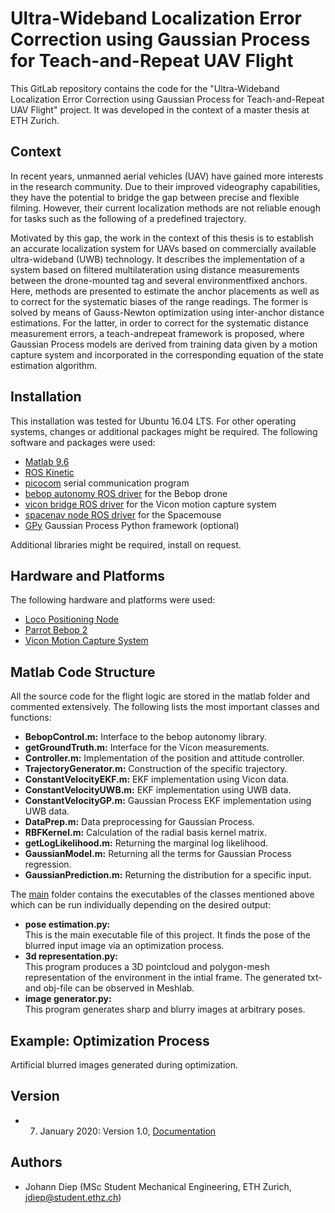 # Ultra-Wideband Localization Error Correction using Gaussian Process for Teach-and-Repeat UAV Flight

This GitLab repository contains the code for the "Ultra-Wideband Localization Error Correction using Gaussian Process for Teach-and-Repeat UAV Flight" project. It was developed in the context of a master thesis at ETH Zurich.

## Context

In recent years, unmanned aerial vehicles (UAV) have gained more interests in the research community. Due to their improved videography capabilities, they have the potential to bridge the gap between precise and flexible filming. However, their current localization methods are
not reliable enough for tasks such as the following of a predefined trajectory.

Motivated by this gap, the work in the context of this thesis is to establish an accurate localization system for UAVs based on commercially available ultra-wideband (UWB) technology. It describes the implementation of a system based on filtered multilateration using distance measurements between the drone-mounted tag and several environmentfixed anchors. Here, methods are presented to estimate the anchor placements as well as to correct for the systematic biases of the range readings. The former is solved by means of Gauss-Newton optimization using inter-anchor distance estimations. For the latter, in order to correct for the systematic distance measurement errors, a teach-andrepeat framework is proposed, where Gaussian Process models are derived from training data given by a motion capture system and incorporated in the corresponding equation of the state estimation algorithm.

## Installation

This installation was tested for Ubuntu 16.04 LTS. For other operating systems, changes or additional packages might be required. The following software and packages were used:

* [Matlab 9.6](https://www.mathworks.com/products/matlab.html)
* [ROS Kinetic](http://wiki.ros.org/kinetic/Installation/Ubuntu)
* [picocom](https://www.github.com/npat-efault/picocom) serial communication program
* [bebop autonomy ROS driver](https://www.bebop-autonomy.readthedocs.io/en/latest/) for the Bebop drone
* [vicon bridge ROS driver](http://wiki.ros.org/vicon_bridge) for the Vicon motion capture system
* [spacenav node ROS driver](http://wiki.ros.org/spacenav_node) for the Spacemouse
* [GPy](https://www.github.com/SheffieldML/GPy) Gaussian Process Python framework (optional)

Additional libraries might be required, install on request.

## Hardware and Platforms

The following hardware and platforms were used:

* [Loco Positioning Node](https://www.bitcraze.io/loco-pos-node/)
* [Parrot Bebop 2](https://www.parrot.com/us/drones/parrot-bebop-2)
* [Vicon Motion Capture System](https://www.vicon.com/)

## Matlab Code Structure

All the source code for the flight logic are stored in the matlab folder and commented extensively. The following lists the most important classes and functions:

* **BebopControl.m:** Interface to the bebop autonomy library.
* **getGroundTruth.m:** Interface for the Vicon measurements.
* **Controller.m:**  Implementation of the position and attitude controller.
* **TrajectoryGenerator.m:** Construction of the specific trajectory.
* **ConstantVelocityEKF.m:**  EKF implementation using Vicon data.
* **ConstantVelocityUWB.m:** EKF implementation using UWB data.
* **ConstantVelocityGP.m:**  Gaussian Process EKF implementation using UWB data.
* **DataPrep.m:** Data preprocessing for Gaussian Process.
* **RBFKernel.m:** Calculation of the radial basis kernel matrix.
* **getLogLikelihood.m:** Returning the marginal log likelihood.
* **GaussianModel.m:**  Returning all the terms for Gaussian Process regression.
* **GaussianPrediction.m:** Returning the distribution for a specific input.


The [main](https://gitlab.com/jdiep/semester-thesis/tree/master/neural_mesh_renderer/OBMBACPE) folder contains the executables of the classes mentioned above which can be run individually depending on the desired output:

* **pose estimation.py:**<br/>
This is the main executable file of this project. It finds the pose of the blurred input image via an optimization process.
* **3d representation.py:**<br/> 
This program produces a 3D pointcloud and polygon-mesh representation of the environment in the intial frame. The generated txt- and obj-file can be observed in Meshlab.
* **image generator.py:**<br/> 
This program generates sharp and blurry images at arbitrary poses.

## Example: Optimization Process

Artificial blurred images generated during optimization.


## Version

* 7. January 2020: Version 1.0, [Documentation](https://gitlab.com/jdiep/semester-thesis/tree/master/documentation)

## Authors

* Johann Diep (MSc Student Mechanical Engineering, ETH Zurich, jdiep@student.ethz.ch)